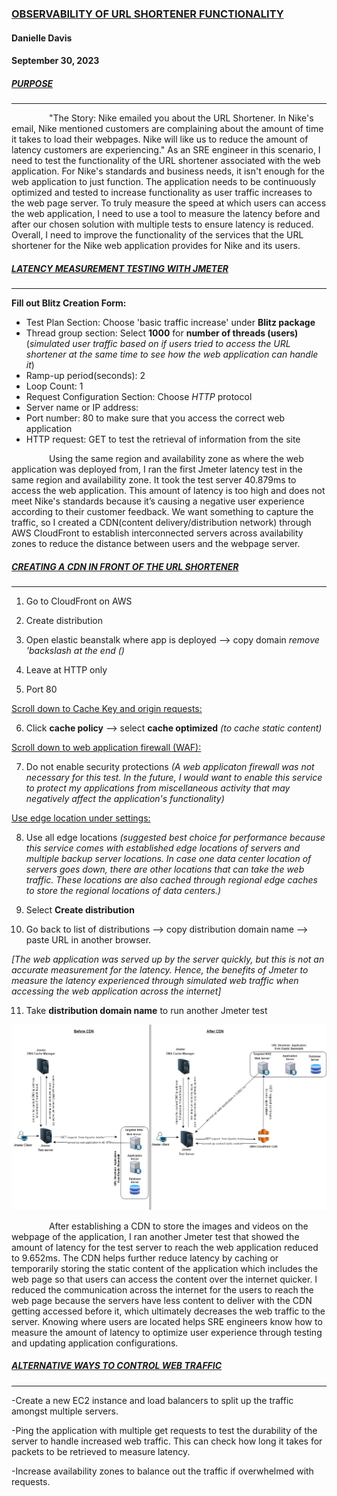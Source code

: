 ### <ins>**OBSERVABILITY OF URL SHORTENER FUNCTIONALITY**</ins>
#### **Danielle Davis**
#### **September 30, 2023**




##### <ins>**PURPOSE**</ins>
_________________________

&emsp;&emsp;&emsp;&emsp;    "The Story: Nike emailed you about the URL Shortener. In Nike's email, Nike mentioned customers are complaining about the amount of time it takes to load their webpages. Nike will like us to reduce the amount of latency customers are experiencing." As an SRE engineer in this scenario, I need to test the functionality of the URL shortener associated with the web application. For Nike's standards and business needs, it isn't enough for the web application to just function. The application needs to be continuously optimized and tested to increase functionality as user traffic increases to the web page server. To truly measure the speed at which users can access the web application, I need to use a tool to measure the latency before and after our chosen solution with multiple tests to ensure latency is reduced. Overall, I need to improve the functionality of the services that the URL shortener for the Nike web application provides for Nike and its users. 




##### <ins>**LATENCY MEASUREMENT TESTING WITH JMETER**</ins>
________________

**Fill out Blitz Creation Form:**

- Test Plan Section: Choose 'basic traffic increase' under **Blitz package**
- Thread group section: Select **1000** for **number of threads (users)** (*simulated user traffic based on if users tried to access the URL shortener at the same time to see how the web  application can handle it*)
- Ramp-up period(seconds): 2
- Loop Count: 1
- Request Configuration Section: Choose *HTTP* protocol
- Server name or IP address: <URL shortener>
- Port number: 80 to make sure that you access the correct web application 
- HTTP request: GET to test the retrieval of information from the site 


&emsp;&emsp;&emsp;&emsp;    Using the same region and availability zone as where the web application was deployed from, I ran the first Jmeter latency test in the same region and availability zone. It took the test server 40.879ms to access the web application. This amount of latency is too high and does not meet Nike's standards because it’s causing a negative user experience according to their customer feedback. We want something to capture the traffic, so I created a CDN(content delivery/distribution network) through AWS CloudFront to establish interconnected servers across availability zones to reduce the distance between users and the webpage server.




##### <ins>**CREATING A CDN IN FRONT OF THE URL SHORTENER**</ins>
______________________________________

1. Go to CloudFront on AWS

2. Create distribution

3. Open elastic beanstalk where app is deployed --> copy domain *remove 'backslash at the end (\)*

4. Leave at HTTP only 

5. Port 80 

<ins>Scroll down to Cache Key and origin requests:</ins>

6. Click **cache policy** --> select **cache optimized** *(to cache static content)*

<ins>Scroll down to web application firewall (WAF):</ins>

7. Do not enable security protections *(A web applicaton firewall was not necessary for this test. In the future, I would want to enable this service to  protect my applications from miscellaneous activity that may negatively affect the application's functionality)*

<ins>Use edge location under settings:</ins>

8. Use all edge locations *(suggested best choice for performance because this service comes with established edge locations of servers and multiple backup server locations. In case one data center location of servers goes down, there are other locations that can take the web traffic. These locations are also cached through regional edge caches to store the regional locations of data centers.)*

9. Select **Create distribution**

10. Go back to list of distributions --> copy distribution domain name --> paste URL in another browser.

*[The web application was served up by the server quickly, but this is not an accurate measurement for the latency. Hence, the benefits of Jmeter to measure the latency experienced through simulated web traffic when accessing the web application across the internet]*

11. Take **distribution domain name** to run another Jmeter test




![Before & After CDN](https://github.com/DANNYDEE93/Blitz1/blob/main/Blitz1Diagram.jpg)




&emsp;&emsp;&emsp;&emsp;     After establishing a CDN to store the images and videos on the webpage of the application, I ran another Jmeter test that showed the amount of latency for the test server to reach the web application reduced to 9.652ms. The CDN helps further reduce latency by caching or temporarily storing the static content of the application which includes the web page so that users can access the content over the internet quicker. I reduced the communication across the internet for the users to reach the web page because the servers have less content to deliver with the CDN getting accessed before it, which ultimately decreases the web traffic to the server. Knowing where users are located helps SRE engineers know how to measure the amount of latency to optimize user experience through testing and updating application configurations.




##### <ins>**ALTERNATIVE WAYS TO CONTROL WEB TRAFFIC**</ins> 
________________________________________
-Create a new EC2 instance and load balancers to split up the traffic amongst multiple servers.

-Ping the application with multiple get requests to test the durability of the server to handle increased web traffic. This can check how long it takes for packets to be retrieved to measure latency.

-Increase availability zones to balance out the traffic if overwhelmed with requests.
